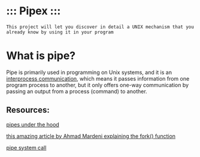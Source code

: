 # ::: Pipex :::
`This project will let you discover in detail a UNIX mechanism that you already know
by using it in your program`

# What is pipe?

Pipe is primarily used in programming on Unix systems, and it is an [interprocess communication](https://en.wikipedia.org/wiki/Inter-process_communication), which means it passes information from one program process to another, but it only offers one-way communication by passing an output from a process (command) to another.

## Resources:

[pipes under the hood](https://brandonwamboldt.ca/how-linux-pipes-work-under-the-hood-1518/)

[this amazing article by Ahmad Mardeni explaining the fork() function](https://www.section.io/engineering-education/fork-in-c-programming-language/#:~:text=What%20is%20a%20Fork()%3F,also%20kills%20the%20child%20process.)

[pipe system call](https://www.geeksforgeeks.org/pipe-system-call/)
